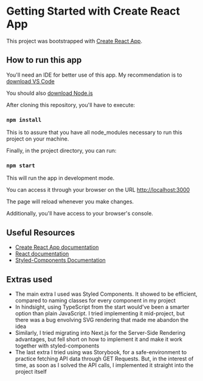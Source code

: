 # Getting Started with Create React App

This project was bootstrapped with [Create React App](https://github.com/facebook/create-react-app).

## How to run this app

You'll need an IDE for better use of this app. My recommendation is to [download VS Code](https://code.visualstudio.com/download)

You should also [download Node.js](https://nodejs.org/en/download/)

After cloning this repository, you'll have to execute:

### `npm install`

This is to assure that you have all node_modules necessary to run this project on your machine.

Finally, in the project directory, you can run:

### `npm start`

This will run the app in development mode.

You can access it through your browser on the URL [http://localhost:3000](http://localhost:3000)

The page will reload whenever you make changes.

Additionally, you'll have access to your browser's console.

## Useful Resources

- [Create React App documentation](https://facebook.github.io/create-react-app/docs/getting-started)
- [React documentation](https://reactjs.org/)
- [Styled-Components Documentation](https://styled-components.com/docs)

## Extras used

- The main extra I used was Styled Components. It showed to be efficient, compared to naming classes for every component in my project
- In hindsight, using TypeScript from the start would've been a smarter option than plain JavaScript. I tried implementing it mid-project, but there was a bug envolving SVG rendering that made me abandon the idea
- Similarly, I tried migrating into Next.js for the Server-Side Rendering advantages, but fell short on how to implement it and make it work together with styled-components
- The last extra I tried using was Storybook, for a safe-environment to practice fetching API data through GET Requests. But, in the interest of time, as soon as I solved the API calls, I implemented it straight into the project itself
